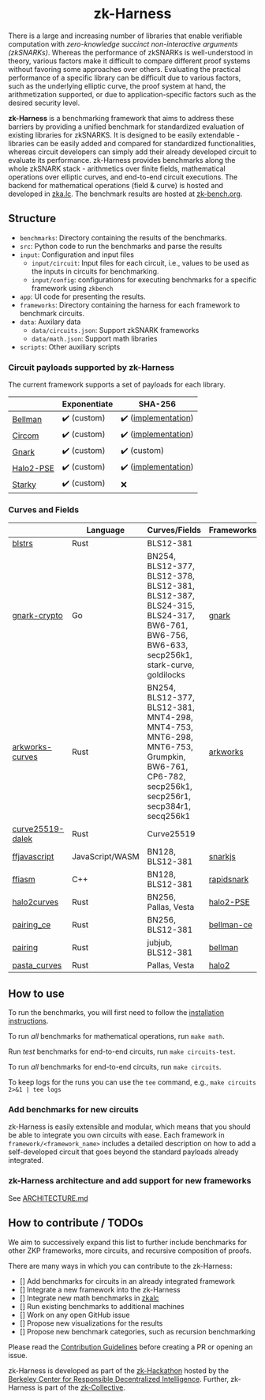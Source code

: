 <h1 align="center">zk-Harness</h1>

There is a large and increasing number of libraries that enable verifiable computation with *zero-knowledge succinct non-interactive arguments (zkSNARKs)*. 
Whereas the performance of zkSNARKs is well-understood in theory, various factors make it difficult to compare different proof systems without favoring some approaches over others.
Evaluating the practical performance of a specific library can be difficult due to various factors, such as the underlying elliptic curve, the proof system at hand, the arithmetization supported, or due to application-specific factors such as the desired security level.

**zk-Harness** is a benchmarking framework that aims to address these barriers by providing a unified
benchmark for standardized evaluation of existing libraries for zkSNARKS. 
It is designed to be easily extendable - libraries can be easily added and compared for standardized functionalities, whereas circuit developers can simply add their already developed circuit to evaluate its performance. 
zk-Harness provides benchmarks along the whole zkSNARK stack - arithmetics over finite fields, mathematical operations over elliptic curves, and end-to-end circuit executions. 
The backend for mathematical operations (field & curve) is hosted and developed in [zka.lc](https://zka.lc/).
The benchmark results are hosted at [zk-bench.org](https://www.zk-bench.org).

## Structure

* `benchmarks`: Directory containing the results of the benchmarks.
* `src`: Python code to run the benchmarks and parse the results
* `input`: Configuration and input files
  - `input/circuit`: Input files for each circuit, i.e., values to be used as the inputs in circuits for benchmarking.
  - `input/config`: configurations for executing benchmarks for a specific framework using `zkbench`
* `app`: UI code for presenting the results.
* `frameworks`: Directory containing the harness for each framework to benchmark circuits.
* `data`: Auxilary data
  - `data/circuits.json`: Support zkSNARK frameworks
  - `data/math.json`: Support math libraries
* `scripts`: Other auxiliary scripts

### Circuit payloads supported by zk-Harness 

The current framework supports a set of payloads for each library.

|          | Exponentiate        | SHA-256             |
| -------- | ------------------- | ------------------- |
| [Bellman](https://github.com/zkcrypto/bellman) | :heavy_check_mark: (custom) | :heavy_check_mark: ([implementation](https://github.com/zkcrypto/bellman/blob/main/src/gadgets/sha256.rs)) |
| [Circom](https://github.com/iden3/circom) | :heavy_check_mark: (custom) | :heavy_check_mark: ([implementation](https://github.com/iden3/circomlib/tree/master/circuits/sha256)) |
| [Gnark](https://github.com/Consensys/gnark) | :heavy_check_mark: (custom) | :heavy_check_mark: (custom) |
| [Halo2-PSE](https://github.com/privacy-scaling-explorations/halo2/) | :heavy_check_mark: (custom) | :heavy_check_mark: ([implementation](https://github.com/privacy-scaling-explorations/halo2/blob/main/halo2_gadgets/benches/sha256.rs)) |
| [Starky](https://github.com/mir-protocol/plonky2) | :heavy_check_mark: (custom) | :x: |

### Curves and Fields 

|           | Language | Curves/Fields | Frameworks |
| --------- | -------- | ------------- | ---------- |
| [blstrs](https://github.com/filecoin-project/blstrs) | Rust | BLS12-381 |  |
| [gnark-crypto](https://github.com/Consensys/gnark-crypto) | Go | BN254, BLS12-377, BLS12-378, BLS12-381, BLS12-387, BLS24-315, BLS24-317, BW6-761, BW6-756, BW6-633, secp256k1, stark-curve, goldilocks | [gnark](https://github.com/Consensys/gnark) |
| [arkworks-curves](https://github.com/arkworks-rs/curves) | Rust | BN254, BLS12-377, BLS12-381, MNT4-298, MNT4-753, MNT6-298, MNT6-753, Grumpkin, BW6-761, CP6-782, secp256k1, secp256r1, secp384r1, secq256k1 | [arkworks](https://github.com/arkworks-rs/snark) |
| [curve25519-dalek](https://github.com/dalek-cryptography/curve25519-dalek) | Rust | Curve25519 |  |
| [ffjavascript](https://github.com/iden3/ffjavascript) | JavaScript/WASM | BN128, BLS12-381 | [snarkjs](https://github.com/iden3/snarkjs) |
| [ffiasm](https://github.com/iden3/ffiasm) | C++ | BN128, BLS12-381 | [rapidsnark](https://github.com/iden3/rapidsnark) |
| [halo2curves](https://github.com/privacy-scaling-explorations/halo2curves) | Rust | BN256, Pallas, Vesta | [halo2-PSE](https://github.com/privacy-scaling-explorations/halo2) |
| [pairing_ce](https://github.com/matter-labs/pairing) | Rust | BN256, BLS12-381 | [bellman-ce](https://github.com/matter-labs/bellman) |
| [pairing](https://github.com/zkcrypto/pairing) | Rust | jubjub, BLS12-381 | [bellman](https://github.com/zkcrypto/bellman) |
| [pasta_curves](https://github.com/zcash/pasta_curves) | Rust | Pallas, Vesta | [halo2](https://github.com/zcash/halo2) |

## How to use

To run the benchmarks, you will first need to follow the [installation instructions](INSTALL.md).

To run *all* benchmarks for mathematical operations, run `make math`.

Run *test* benchmarks for end-to-end circuits, run `make circuits-test`.

To run *all* benchmarks for end-to-end circuits, run `make circuits`.

To keep logs for the runs you can use the `tee` command, e.g., `make circuits 2>&1 | tee logs`

### Add benchmarks for new circuits

zk-Harness is easily extensible and modular, which means that you should be able to integrate you own circuits with ease.
Each framework in `framework/<framework_name>` includes a detailed description on how to add a self-developed circuit that goes beyond the standard payloads already integrated.

### zk-Harness architecture and add support for new frameworks

See [ARCHITECTURE.md](ARCHITECTURE.md)

## How to contribute / TODOs

We aim to successively expand this list to further include benchmarks for other ZKP frameworks, more circuits, and recursive composition of proofs.

There are many ways in which you can contribute to the zk-Harness:

- [] Add benchmarks for circuits in an already integrated framework
- [] Integrate a new framework into the zk-Harness
- [] Integrate new math benchmarks in [zkalc](https://github.com/asn-d6/zkalc/)
- [] Run existing benchmarks to additional machines
- [] Work on any open GitHub issue
- [] Propose new visualizations for the results
- [] Propose new benchmark categories, such as recursion benchmarking

Please read the [Contribution Guidelines](https://github.com/zkCollective/zk-Harness/blob/main/CONTRIBUTING.md) before creating a PR or opening an issue.

zk-Harness is developed as part of the [zk-Hackathon](https://rdi.berkeley.edu/zkp-web3-hackathon/) hosted by the [Berkeley Center for Responsible Decentralized Intelligence](https://rdi.berkeley.edu/).
Further, zk-Harness is part of the [zk-Collective](https://github.com/zkCollective/).
